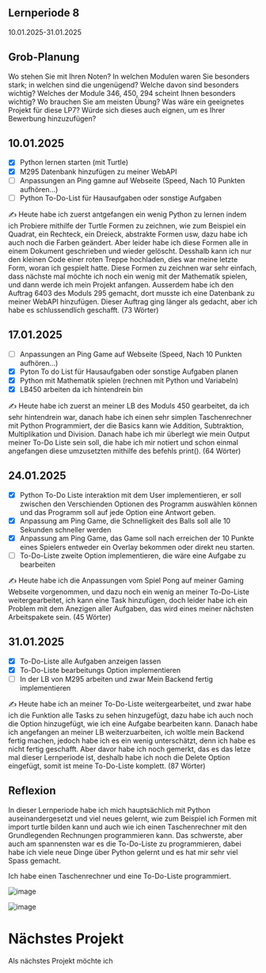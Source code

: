 ## Lernperiode 8
10.01.2025-31.01.2025

## Grob-Planung
Wo stehen Sie mit Ihren Noten? In welchen Modulen waren Sie besonders stark; in welchen sind die ungenügend? Welche davon sind besonders wichtig?
Welches der Module 346, 450, 294 scheint Ihnen besonders wichtig? Wo brauchen Sie am meisten Übung?
Was wäre ein geeignetes Projekt für diese LP7? Würde sich dieses auch eignen, um es Ihrer Bewerbung hinzuzufügen?

## 10.01.2025
- [X] Python lernen starten (mit Turtle)
- [X] M295 Datenbank hinzufügen zu meiner WebAPI
- [ ] Anpassungen an Ping gamne auf Webseite (Speed, Nach 10 Punkten aufhören...)
- [ ] Python To-Do-List für Hausaufgaben oder sonstige Aufgaben

✍️ Heute habe ich zuerst antgefangen ein wenig Python zu lernen indem ich Probiere mithilfe der Turtle Formen zu zeichnen, wie zum Beispiel ein Quadrat, ein Rechteck, ein Dreieck, abstrakte Formen usw, dazu habe ich auch noch die Farben geändert. Aber leider habe ich diese Formen alle in einem Dokument geschrieben und wieder gelöscht. Desshalb kann ich nur den kleinen Code einer roten Treppe hochladen, dies war meine letzte Form, woran ich gespielt hatte. Diese Formen zu zeichnen war sehr einfach, dass nächste mal möchte ich noch ein wenig mit der Mathematik spielen, und dann werde ich mein Projekt anfangen. Ausserdem habe ich den Auftrag 6403 des Moduls 295 gemacht, dort musste ich eine Datenbank zu meiner WebAPI hinzufügen. Dieser Auftrag ging länger als gedacht, aber ich habe es schlussendlich geschafft. (73 Wörter)

## 17.01.2025
- [ ] Anpassungen an Ping Game auf Webseite (Speed, Nach 10 Punkten aufhören...)
- [X] Pyton To do List für Hausaufgaben oder sonstige Aufgaben planen
- [X] Python mit Mathematik spielen (rechnen mit Python und Variabeln)
- [X] LB450 arbeiten da ich hintendrein bin

✍️ Heute habe ich zuerst an meiner LB des Moduls 450 gearbeitet, da ich sehr hintendrein war, danach habe ich einen sehr simplen Taschenrechner mit Python Programmiert, der die Basics kann wie Addition, Subtraktion, Multiplikation und Division. Danach habe ich mir überlegt wie mein Output meiner To-Do Liste sein soll, die habe ich mir notiert und schon einmal angefangen diese umzusetzten mithilfe des befehls print(). (64 Wörter)

## 24.01.2025
- [X] Python To-Do Liste interaktion mit dem User implementieren, er soll zwischen den Verschienden Optionen des Programm auswählen können und das Programm soll auf jede Option eine Antwort geben.
- [X] Anpassung am Ping Game, die Schnelligkeit des Balls soll alle 10 Sekunden schneller werden
- [X] Anpassung am Ping Game, das Game soll nach erreichen der 10 Punkte eines Spielers entweder ein Overlay bekommen oder direkt neu starten.
- [ ] To-Do-Liste zweite Option implementieren, die wäre eine Aufgabe zu bearbeiten

✍️ Heute habe ich die Anpassungen vom Spiel Pong auf meiner Gaming Webseite vorgenommen, und dazu noch ein wenig an meiner To-Do-Liste weitergearbeitet, ich kann eine Task hinzufügen, doch leider habe ich ein Problem mit dem Anezigen aller Aufgaben, das wird eines meiner nächsten Arbeitspakete sein. (45 Wörter)

## 31.01.2025
- [X] To-Do-Liste alle Aufgaben anzeigen lassen
- [X] To-Do-Liste bearbeitungs Option implementieren
- [ ] In der LB von M295 arbeiten und zwar Mein Backend fertig implementieren

✍️ Heute habe ich an meiner To-Do-Liste weitergearbeitet, und zwar habe ich die Funktion alle Tasks zu sehen hinzugefügt, dazu habe ich auch noch die Option hinzugefügt, wie ich eine Aufgabe bearbeiten kann. Danach habe ich angefangen an meiner LB weiterzuarbeiten, ich woltle mein Backend fertig machen, jedoch habe ich es ein wenig unterschätzt, denn ich habe es nicht fertig geschafft. Aber davor habe ich noch gemerkt, das es das letze mal dieser Lernperiode ist, deshalb habe ich noch die Delete Option eingefügt, somit ist meine To-Do-Liste komplett. (87 Wörter)


## Reflexion
In dieser Lernperiode habe ich mich hauptsächlich mit Python auseinandergesetzt und viel neues gelernt, wie zum Beispiel ich Formen mit import turtle bilden kann und auch wie ich einen Taschenrechner mit den Grundlegenden Rechnungen programmieren kann. Das schwerste, aber auch am spannensten war es die To-Do-Liste zu programmieren, dabei habe ich viele neue Dinge über Python gelernt und es hat mir sehr viel Spass gemacht.

Ich habe einen Taschenrechner und eine To-Do-Liste programmiert.

![image](https://github.com/user-attachments/assets/6a2b4577-a37e-4ebb-bbe8-0282b712cc2c)

![image](https://github.com/user-attachments/assets/2a46b0f2-8a04-4493-980c-ddb07ea51de0)


# Nächstes Projekt
Als nächstes Projekt möchte ich 
